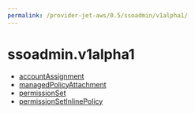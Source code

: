```yaml
---
permalink: /provider-jet-aws/0.5/ssoadmin/v1alpha1/
---
```


# ssoadmin.v1alpha1



* [accountAssignment](accountAssignment.md)
* [managedPolicyAttachment](managedPolicyAttachment.md)
* [permissionSet](permissionSet.md)
* [permissionSetInlinePolicy](permissionSetInlinePolicy.md)